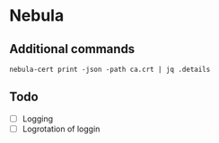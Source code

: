 # Nebula

## Additional commands

```shell
nebula-cert print -json -path ca.crt | jq .details
```

## Todo

- [ ] Logging
- [ ] Logrotation of loggin
